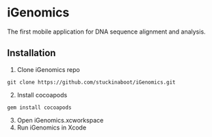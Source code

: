 iGenomics
=========

The first mobile application for DNA sequence alignment and analysis.

## Installation
1) Clone iGenomics repo
```
git clone https://github.com/stuckinaboot/iGenomics.git
```

2) Install cocoapods
```
gem install cocoapods
```

3) Open iGenomics.xcworkspace
4) Run iGenomics in Xcode
